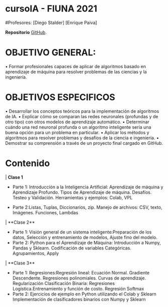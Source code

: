 # cursoIA - FIUNA 2021
#Profesores:
[Diego Stalder]
[Enrique Paiva]

**Repositorio** [GitHub](https://github.com/diegostaPy/cursoIA).

# OBJETIVO GENERAL:
•	Formar profesionales capaces de aplicar de algoritmos basado en aprendizaje de máquina para resolver problemas de las ciencias y la ingeniería.
# OBJETIVOS ESPECIFICOS
•	Desarrollar los conceptos teóricos para la implementación de algoritmos de IA.
•	Explicar cómo se comparan las redes neuronales (profundas y de otro tipo) con otros modelos de aprendizaje automático.
•	Determinar cuándo una red neuronal profunda o un algoritmo inteligente sería una buena opción para un problema en particular.
•	Aplicar los métodos y algoritmos para resolver problemas y desafíos de la ciencia e ingeniería.
•	Demostrar su comprensión a través de un proyecto final cargado en GitHub.


# Contenido

| **Clase 1**<ul><li>Parte 1: Introducción a la Inteligencia Artificial: Aprendizaje de máquina y Aprendizaje Profundo. Tipos de Aprendizaje de máquina. Desafíos. Testeo y Validación. Herramientas y ejemplos: Colab, VPL
<li>Parte 2:Listas, Tuplas, Diccionarios, zip. Manejo de archivos: CSV, texto, Imágenes. Funciones, Lambdas
 </ul>
| **Clase 2**<ul><li>Parte 1: Visión general de un sistema inteligente:Preparación de los datos, Selección y entrenamiento de modelos, Ajuste fino del modelo.
<li>Parte 2: Python para el Aprendizaje de Máquina: Introducción a Numpy, Pandas y Sklearn. Codificación de variables Categóricas. Agrupamientos, Apply
 </ul>
 | **Clase 3**<ul><li>Parte 1: Regresiones:Regresión lineal: Ecuación Normal. Gradiente Descendente. Regresiones polinomiales. Curvas de aprendizaje. Regularización
Clasificación Binaria: Regresiones Logística.Entrenamiento y función de costo. Regresión Softmax
<li>Parte 2: Ejercicios de ejemplo en Python utilizando el Colab y Sklearn
Implementación de clasificadores binarios con Numpy y Sklearn
 </ul>

